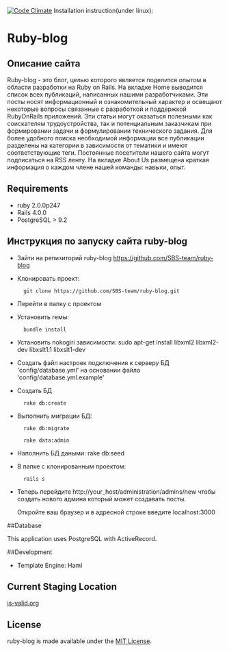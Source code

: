 [![Code Climate](https://codeclimate.com/badge.png)](https://codeclimate.com/github/intale/ruby-blog)
Installation instruction(under linux):
# Ruby-blog

## Описание сайта

 Ruby-blog - это блог, целью которого является поделится опытом в области разработки на Ruby on Rails.
 На вкладке Home выводится список всех публикаций, написанных нашими разработчиками.
 Эти посты носят информационный и ознакомительный характер и освещают некоторые вопросы связанные с разработкой и поддержкой RubyOnRails приложений.
 Эти статьи могут оказаться полезными как соискателям трудоустройства, так и потенциальным заказчикам при формировании задачи и формулировании   технического задания.
 Для более удобного поиска необходимой информации все публикации разделены на категории в зависимости от тематики и имеют соответствующие теги.
 Постоянные посетители нашего сайта могут подписаться на RSS ленту.
 Ha вкладке About Us  размещена краткая информация о каждом члене нашей команды: навыки, опыт.
## Requirements

  * ruby 2.0.0p247
  * Rails 4.0.0
  * PostgreSQL > 9.2

## Инструкция по запуску сайта ruby-blog

- Зайти на репизиторий ruby-blog https://github.com/SBS-team/ruby-blog
- Клонировать проект:

        git clone https://github.com/SBS-team/ruby-blog.git

- Перейти в папку с проектом
- Установить гемы:

        bundle install

- Установить nokogiri зависимости:
        sudo apt-get install libxml2 libxml2-dev libxslt1.1 libxslt1-dev

- Создать файл настроек подключения к серверу БД 'config/database.yml' на основании файла 'config/database.yml.example'
- Создать БД

        rake db:create

- Выполнить миграции БД:

        rake db:migrate

        rake data:admin
- Наполнить БД даными:
        rake db:seed
- В папке с клонированным проектом:

        rails s


- Теперь перейдите http://your_host/administration/admins/new чтобы создать нового админа который может создавать посты.

  Откройте ваш браузер и в адресной строке введите localhost:3000
 
##Database

This application uses PostgreSQL with ActiveRecord.

##Development

- Template Engine: Haml

Current Staging Location
------------------------

[is-valid.org](http://is-valid.org/)


License
-------

ruby-blog is made available under the [MIT License](http://www.opensource.org/licenses/mit-license.php).
